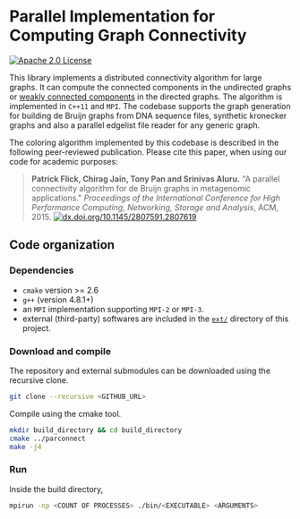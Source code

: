 Parallel Implementation for Computing Graph Connectivity
========================================================================
[![Apache 2.0 License](https://img.shields.io/badge/license-Apache%20v2.0-blue.svg)](LICENSE)

This library implements a distributed connectivity algorithm for large graphs. It can compute the connected components in the undirected graphs or [weakly connected components](http://mathworld.wolfram.com/WeaklyConnectedComponent.html) in the directed graphs. The algorithm is implemented in `C++11` and `MPI`. The codebase supports the graph generation for building de Bruijn graphs from DNA sequence files, synthetic kronecker graphs and also a parallel edgelist file reader for any generic graph.

The coloring algorithm implemented by this codebase is described in the following peer-reviewed publication. Please cite this paper, when using our code for academic purposes:
> **Patrick Flick, Chirag Jain, Tony Pan and Srinivas Aluru.** "A parallel connectivity algorithm for de Bruijn graphs in metagenomic applications." *Proceedings of the International Conference for High Performance Computing, Networking, Storage and Analysis*, ACM, 2015. [![dx.doi.org/10.1145/2807591.2807619](https://img.shields.io/badge/doi-10.1145%2F2807591.2807619-blue.svg)](http://dx.doi.org/10.1145/2807591.2807619)

## Code organization

### Dependencies

- `cmake` version >= 2.6
- `g++` (version 4.8.1+)
- an `MPI` implementation supporting `MPI-2` or `MPI-3`.
- external (third-party) softwares are included in the [`ext/`](`ext/`) directory of this project.

### Download and compile


The repository and external submodules can be downloaded using the recursive clone.

```sh
git clone --recursive <GITHUB_URL>
```

Compile using the cmake tool.

```sh
mkdir build_directory && cd build_directory
cmake ../parconnect
make -j4
```

### Run

Inside the build directory, 

```sh
mpirun -np <COUNT OF PROCESSES> ./bin/<EXECUTABLE> <ARGUMENTS>
```
